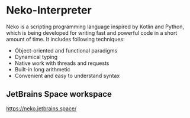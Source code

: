 # Neko-Interpreter

Neko is a scripting programming language inspired by Kotlin and Python, which is being developed for writing fast and powerful code in a short amount of time. It includes following techniques:

* Object-oriented and functional paradigms
* Dynamical typing
* Native work with threads and requests
* Built-in long arithmetic
* Convenient and easy to understand syntax

## JetBrains Space workspace

https://neko.jetbrains.space/
